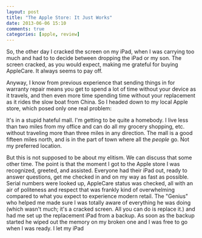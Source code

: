 ```yaml
---
layout: post
title: "The Apple Store: It Just Works"
date: 2013-06-06 15:10
comments: true
categories: [apple, review]
---
```


So, the other day I cracked the screen on my iPad, when I was carrying too much and had to to decide between dropping the iPad or my son. The screen cracked, as you would expect, making me grateful for buying AppleCare. It always seems to pay off. 

Anyway, I know from previous experience that sending things in for warranty repair means you get to spend a lot of time without your device as it travels, and then even more time spending time without your replacement as it rides the slow boat from China. So I headed down to my local Apple store, which posed only one real problem:

It's in a stupid hateful mall. I'm getting to be quite a homebody. I live less than two miles from my office and can do all my grocery shopping, etc. without traveling more than three miles in any direction. The mall is a good fifteen miles north, and is in the part of town where all the *people* go. Not my preferred location. 

But this is not supposed to be about my elitism. We can discuss that some other time. The point is that the moment I got to the Apple store I was recognized, greeted, and assisted. Everyone had their iPad out, ready to answer questions, get me checked in and on my way as fast as possible. Serial numbers were looked up, AppleCare status was checked, all with an air of politeness and respect that was frankly kind of overwhelming compared to what you expect to experience modern retail. The "Genius" who helped me made sure I was totally aware of everything he was doing (which wasn't much; it's a cracked screen. All you can do is replace it.) and had me set up the replacement iPad from a backup. As soon as the backup started he wiped out the memory on my broken one and I was free to go when I was ready. I let my iPad 
